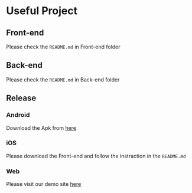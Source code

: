 # Useful Project

## Front-end
Please check the `README.md` in Front-end folder

## Back-end
Please check the `README.md` in Back-end folder

## Release

### Android
Download the Apk from [here](https://useful.baoziii.dev/download/useful_v1_0_0.apk)

### iOS
Please download the Front-end and follow the instraction in the `README.md`

### Web
Please visit our demo site [here](https://useful.baoziii.dev)